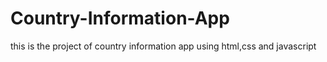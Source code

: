 # Country-Information-App

this is the project of country information app using html,css and javascript
